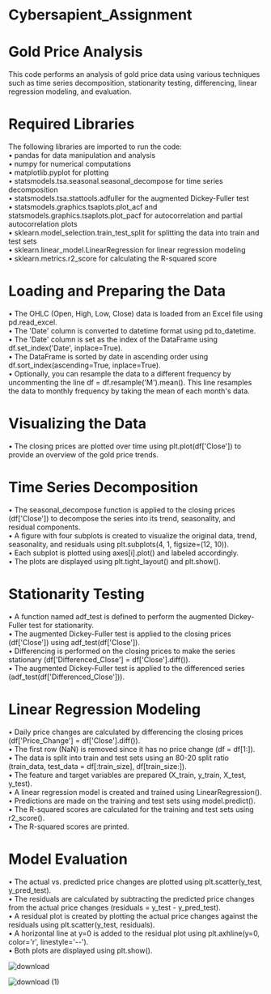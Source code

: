 # Cybersapient_Assignment
# Gold Price Analysis
This code performs an analysis of gold price data using various techniques such as time series decomposition, stationarity testing, differencing, linear regression modeling, and evaluation.

# Required Libraries
 The following libraries are imported to run the code: <br>
•	pandas for data manipulation and analysis <br>
•	numpy for numerical computations <br>
•	matplotlib.pyplot for plotting <br>
•	statsmodels.tsa.seasonal.seasonal_decompose for time series decomposition <br>
•	statsmodels.tsa.stattools.adfuller for the augmented Dickey-Fuller test <br>
•	statsmodels.graphics.tsaplots.plot_acf and statsmodels.graphics.tsaplots.plot_pacf for autocorrelation and partial autocorrelation plots <br>
•	sklearn.model_selection.train_test_split for splitting the data into train and test sets <br>
•	sklearn.linear_model.LinearRegression for linear regression modeling <br>
•	sklearn.metrics.r2_score for calculating the R-squared score <br>

# Loading and Preparing the Data
•	The OHLC (Open, High, Low, Close) data is loaded from an Excel file using pd.read_excel. <br>
•	The 'Date' column is converted to datetime format using pd.to_datetime. <br>
•	The 'Date' column is set as the index of the DataFrame using df.set_index('Date', inplace=True). <br>
•	The DataFrame is sorted by date in ascending order using df.sort_index(ascending=True, inplace=True). <br>
•	Optionally, you can resample the data to a different frequency by uncommenting the line df = df.resample('M').mean(). This line resamples the data to monthly frequency by taking the mean of each month's data.<br>

# Visualizing the Data
•	The closing prices are plotted over time using plt.plot(df['Close']) to provide an overview of the gold price trends. <br>

# Time Series Decomposition
•	The seasonal_decompose function is applied to the closing prices (df['Close']) to decompose the series into its trend, seasonality, and residual components. <br>
•	A figure with four subplots is created to visualize the original data, trend, seasonality, and residuals using plt.subplots(4, 1, figsize=(12, 10)). <br>
•	Each subplot is plotted using axes[i].plot() and labeled accordingly. <br>
•	The plots are displayed using plt.tight_layout() and plt.show(). <br>

# Stationarity Testing
•	A function named adf_test is defined to perform the augmented Dickey-Fuller test for stationarity. <br>
•	The augmented Dickey-Fuller test is applied to the closing prices (df['Close']) using adf_test(df['Close']). <br>
•	Differencing is performed on the closing prices to make the series stationary (df['Differenced_Close'] = df['Close'].diff()). <br>
•	The augmented Dickey-Fuller test is applied to the differenced series (adf_test(df['Differenced_Close'])). <br>

# Linear Regression Modeling
•	Daily price changes are calculated by differencing the closing prices (df['Price_Change'] = df['Close'].diff()). <br>
•	The first row (NaN) is removed since it has no price change (df = df[1:]). <br>
•	The data is split into train and test sets using an 80-20 split ratio (train_data, test_data = df[:train_size], df[train_size:]). <br>
•	The feature and target variables are prepared (X_train, y_train, X_test, y_test). <br>
•	A linear regression model is created and trained using LinearRegression(). <br>
•	Predictions are made on the training and test sets using model.predict(). <br>
•	The R-squared scores are calculated for the training and test sets using r2_score(). <br>
•	The R-squared scores are printed. <br>

# Model Evaluation
•	The actual vs. predicted price changes are plotted using plt.scatter(y_test, y_pred_test). <br>
•	The residuals are calculated by subtracting the predicted price changes from the actual price changes (residuals = y_test - y_pred_test). <br>
•	A residual plot is created by plotting the actual price changes against the residuals using plt.scatter(y_test, residuals). <br>
•	A horizontal line at y=0 is added to the residual plot using plt.axhline(y=0, color='r', linestyle='--'). <br>
•	Both plots are displayed using plt.show(). <br>

![download](https://github.com/17wasim/Cybersapient_Assignment/assets/113519749/adff3d44-d02d-4fb5-bbb9-36dfed8980e3) <br>


![download (1)](https://github.com/17wasim/Cybersapient_Assignment/assets/113519749/cd25356a-3229-449b-8d17-a4402e263ce4)



